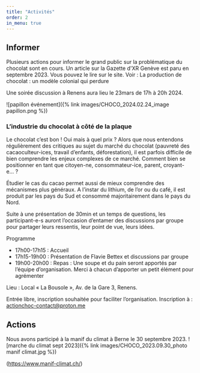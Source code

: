 ```yaml
---
title: "Activités"
order: 2
in_menu: true
---
```

## Informer
Plusieurs actions pour informer le grand public sur la problématique du chocolat sont en cours. 
Un article sur la Gazette d'XR Genève est paru en septembre 2023. Vous pouvez le lire sur le site. Voir : La production de chocolat : un modèle colonial qui perdure

Une soirée discussion à Renens aura lieu le 23mars de 17h à 20h 2024.

![papillon événement]({% link images/CHOCO_2024.02.24_image papillon.png %})

### L’industrie du chocolat à côté de la plaque

Le chocolat c’est bon ! Oui mais à quel prix ? Alors que nous entendons régulièrement des critiques au sujet du marché du chocolat (pauvreté des cacaoculteur-ices, travail d’enfants, déforestation), il est parfois difficile de bien comprendre les enjeux complexes de ce marché. Comment bien se positionner en tant que citoyen-ne, consommateur-ice, parent, croyant-e… ?

Étudier le cas du cacao permet aussi de mieux comprendre des mécanismes plus généraux. A l’instar du lithium, de l’or ou du café, il est produit par les pays du Sud et consommé majoritairement dans le pays du Nord.

Suite à une présentation de 30min et un temps de questions, les participant-e-s auront l’occasion d’entamer des discussions par groupe pour partager leurs ressentis, leur point de vue, leurs idées.


Programme
- 17h00-17h15 : Accueil
- 17h15-19h00 : Présentation de Flavie Bettex et discussions par groupe
- 19h00-20h00 : Repas : Une soupe et du pain seront apportés par l’équipe d’organisation. Merci à chacun d’apporter un petit élément pour agrémenter

Lieu : Local « La Bousole », Av. de la Gare 3, Renens.

Entrée libre, inscription souhaitée pour faciliter l’organisation. Inscription à : actionchoc-contact@proton.me


## Actions
Nous avons participé à la manif du climat à Berne le 30 septembre 2023. 
![marche du climat sept 2023]({% link images/CHOCO_2023.09.30_photo manif climat.jpg %})

(https://www.manif-climat.ch/) 